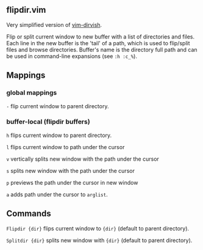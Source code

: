 ## flipdir.vim

Very simplified version of [vim-dirvish](https://github.com/justinmk/vim-dirvish).

Flip or split current window to new buffer with a list of directories and files.
Each line in the new buffer is the 'tail'  of  a	path,  which  is  used	to
flip/split files and browse directories. Buffer's name is the directory full
path and can be used in command-line expansions (see `:h :c_%`).

## Mappings

### global mappings

`-` flip current window to parent directory.

### buffer-local (flipdir buffers)

`h` flips current window to parent directory.

`l` flips current window to path under the cursor

`v` vertically splits new window with the path under the cursor

`s` splits new window with the path under the cursor

`p` previews the path under the cursor in new window

`a` adds path under the cursor to `arglist`.

## Commands

`Flipdir {dir}` flips current window to `{dir}` (default to parent directory).

`Splitdir {dir}` splits new window with `{dir}` (default to parent directory).
